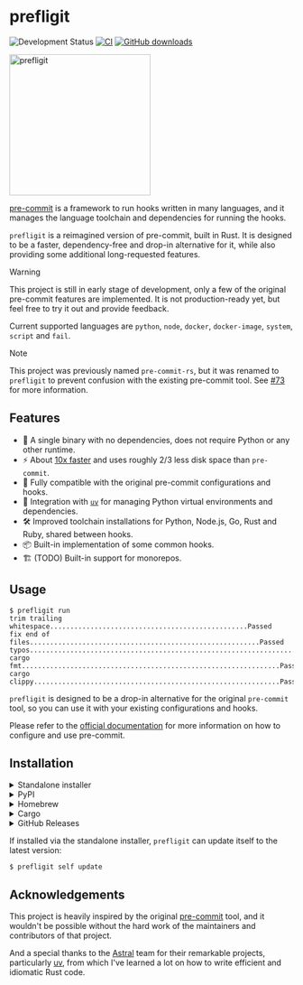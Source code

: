 # prefligit

![Development Status](https://img.shields.io/badge/Development-Early_Stage-yellowgreen)
[![CI](https://github.com/j178/prefligit/actions/workflows/ci.yml/badge.svg)](https://github.com/j178/prefligit/actions/workflows/ci.yml)
[![GitHub downloads](https://img.shields.io/github/downloads/j178/prefligit/total)](https://github.com/j178/prefligit/releases)

<img width="250" alt="prefligit" src="https://github.com/user-attachments/assets/49080cb0-f528-4aa5-acb7-5a88eb9eff4a">

[pre-commit](https://pre-commit.com/) is a framework to run hooks written in many languages, and it manages the language toolchain and dependencies for running the hooks.

`prefligit` is a reimagined version of pre-commit, built in Rust. It is designed to be a faster, dependency-free and drop-in alternative for it, while also providing some additional long-requested features.

> [!WARNING]
> This project is still in early stage of development, only a few of the original pre-commit features are implemented.
> It is not production-ready yet, but feel free to try it out and provide feedback.
>
> Current supported languages are `python`, `node`, `docker`, `docker-image`, `system`, `script` and `fail`.

> [!NOTE]
> This project was previously named `pre-commit-rs`, but it was renamed to `prefligit` to prevent confusion with the existing pre-commit tool.
> See [#73](https://github.com/j178/prefligit/issues/73) for more information.

## Features

- 🚀 A single binary with no dependencies, does not require Python or any other runtime.
- ⚡  About [10x faster](https://github.com/j178/prefligit/blob/master/BENCHMARK.md) and uses roughly 2/3 less disk space than `pre-commit`.
- 🔄 Fully compatible with the original pre-commit configurations and hooks.
- 🐍 Integration with [`uv`](https://github.com/astral-sh/uv) for managing Python virtual environments and dependencies.
- 🛠️ Improved toolchain installations for Python, Node.js, Go, Rust and Ruby, shared between hooks.
- 📦 Built-in implementation of some common hooks.
- 🏗️ (TODO) Built-in support for monorepos.

## Usage

```console
$ prefligit run
trim trailing whitespace.................................................Passed
fix end of files.........................................................Passed
typos....................................................................Passed
cargo fmt................................................................Passed
cargo clippy.............................................................Passed
```

`prefligit` is designed to be a drop-in alternative for the original `pre-commit` tool, so you can use it with your existing configurations and hooks.

Please refer to the [official documentation](https://pre-commit.com/) for more information on how to configure and use pre-commit.

## Installation

<details>
<summary>Standalone installer</summary>

`prefligit` provides a standalone installer script to download and install the tool:

```console
# On Linux and macOS
curl --proto '=https' --tlsv1.2 -LsSf https://github.com/j178/prefligit/releases/download/v0.0.17/prefligit-installer.sh | sh

# On Windows
powershell -ExecutionPolicy ByPass -c "irm https://github.com/j178/prefligit/releases/download/v0.0.17/prefligit-installer.ps1 | iex"
```
</details>

<details>
<summary>PyPI</summary>

`prefligit` is published as Python binary wheel to PyPI, you can install it using `pip`, `uv` (recommended), or `pipx`:

```console
pip install prefligit

# or

uv tool install prefligit

# or

pipx install prefligit
```
</details>

<details>
<summary>Homebrew</summary>

```console
brew install prefligit
```
</details>

<details>
<summary>Cargo</summary>

Build from source using Cargo:

```console
cargo install --locked --git https://github.com/j178/prefligit
```
</details>

<details>
<summary>GitHub Releases</summary>

`prefligit` release artifacts can be downloaded directly from the [GitHub releases](https://github.com/j178/prefligit/releases).
</details>

If installed via the standalone installer, `prefligit` can update itself to the latest version:

```console
$ prefligit self update
```

## Acknowledgements

This project is heavily inspired by the original [pre-commit](https://pre-commit.com/) tool, and it wouldn't be possible without the hard work
of the maintainers and contributors of that project.

And a special thanks to the [Astral](https://github.com/astral-sh) team for their remarkable projects, particularly [uv](https://github.com/astral-sh/uv),
from which I've learned a lot on how to write efficient and idiomatic Rust code.
